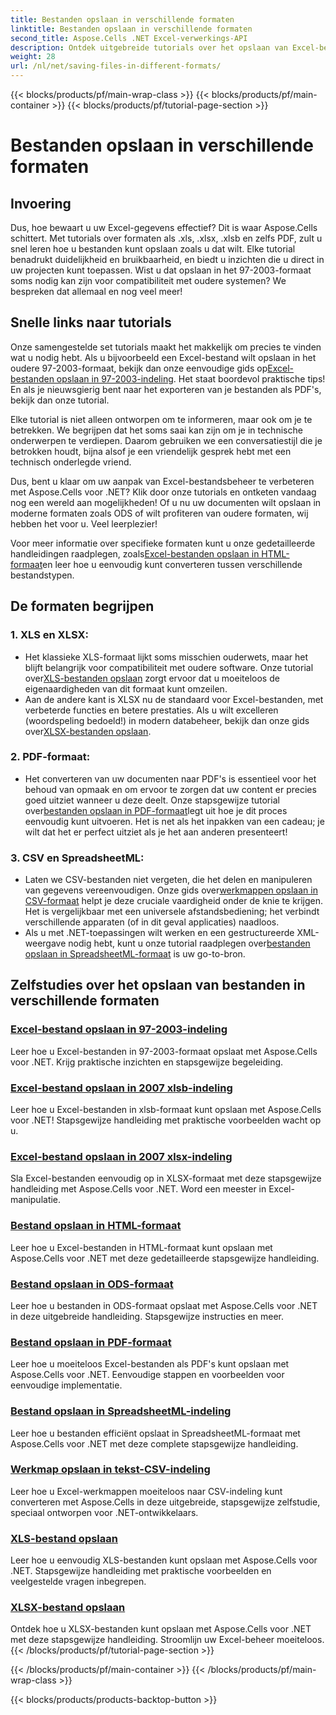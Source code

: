 ```yaml
---
title: Bestanden opslaan in verschillende formaten
linktitle: Bestanden opslaan in verschillende formaten
second_title: Aspose.Cells .NET Excel-verwerkings-API
description: Ontdek uitgebreide tutorials over het opslaan van Excel-bestanden in verschillende formaten met Aspose.Cells voor .NET. Verbeter uw Excel-vaardigheden.
weight: 28
url: /nl/net/saving-files-in-different-formats/
---
```


{{< blocks/products/pf/main-wrap-class >}}
{{< blocks/products/pf/main-container >}}
{{< blocks/products/pf/tutorial-page-section >}}

# Bestanden opslaan in verschillende formaten

## Invoering

Dus, hoe bewaart u uw Excel-gegevens effectief? Dit is waar Aspose.Cells schittert. Met tutorials over formaten als .xls, .xlsx, .xlsb en zelfs PDF, zult u snel leren hoe u bestanden kunt opslaan zoals u dat wilt. Elke tutorial benadrukt duidelijkheid en bruikbaarheid, en biedt u inzichten die u direct in uw projecten kunt toepassen. Wist u dat opslaan in het 97-2003-formaat soms nodig kan zijn voor compatibiliteit met oudere systemen? We bespreken dat allemaal en nog veel meer!

## Snelle links naar tutorials
Onze samengestelde set tutorials maakt het makkelijk om precies te vinden wat u nodig hebt. Als u bijvoorbeeld een Excel-bestand wilt opslaan in het oudere 97-2003-formaat, bekijk dan onze eenvoudige gids op[Excel-bestanden opslaan in 97-2003-indeling](./save-excel-file-in-97-2003-format/). Het staat boordevol praktische tips! En als je nieuwsgierig bent naar het exporteren van je bestanden als PDF's, bekijk dan onze tutorial.

Elke tutorial is niet alleen ontworpen om te informeren, maar ook om je te betrekken. We begrijpen dat het soms saai kan zijn om je in technische onderwerpen te verdiepen. Daarom gebruiken we een conversatiestijl die je betrokken houdt, bijna alsof je een vriendelijk gesprek hebt met een technisch onderlegde vriend.

Dus, bent u klaar om uw aanpak van Excel-bestandsbeheer te verbeteren met Aspose.Cells voor .NET? Klik door onze tutorials en ontketen vandaag nog een wereld aan mogelijkheden! Of u nu uw documenten wilt opslaan in moderne formaten zoals ODS of wilt profiteren van oudere formaten, wij hebben het voor u. Veel leerplezier! 

Voor meer informatie over specifieke formaten kunt u onze gedetailleerde handleidingen raadplegen, zoals[Excel-bestanden opslaan in HTML-formaat](./save-file-in-html-format/)en leer hoe u eenvoudig kunt converteren tussen verschillende bestandstypen.

## De formaten begrijpen

### 1. XLS en XLSX: 
-  Het klassieke XLS-formaat lijkt soms misschien ouderwets, maar het blijft belangrijk voor compatibiliteit met oudere software. Onze tutorial over[XLS-bestanden opslaan](./save-xls-file/) zorgt ervoor dat u moeiteloos de eigenaardigheden van dit formaat kunt omzeilen. 
-  Aan de andere kant is XLSX nu de standaard voor Excel-bestanden, met verbeterde functies en betere prestaties. Als u wilt excelleren (woordspeling bedoeld!) in modern databeheer, bekijk dan onze gids over[XLSX-bestanden opslaan](./save-xlsx-file/).

### 2. PDF-formaat:
-  Het converteren van uw documenten naar PDF's is essentieel voor het behoud van opmaak en om ervoor te zorgen dat uw content er precies goed uitziet wanneer u deze deelt. Onze stapsgewijze tutorial over[bestanden opslaan in PDF-formaat](./save-file-in-pdf-format/)legt uit hoe je dit proces eenvoudig kunt uitvoeren. Het is net als het inpakken van een cadeau; je wilt dat het er perfect uitziet als je het aan anderen presenteert!

### 3. CSV en SpreadsheetML:
-  Laten we CSV-bestanden niet vergeten, die het delen en manipuleren van gegevens vereenvoudigen. Onze gids over[werkmappen opslaan in CSV-formaat](./save-workbook-to-text-csv-format/) helpt je deze cruciale vaardigheid onder de knie te krijgen. Het is vergelijkbaar met een universele afstandsbediening; het verbindt verschillende apparaten (of in dit geval applicaties) naadloos.
-  Als u met .NET-toepassingen wilt werken en een gestructureerde XML-weergave nodig hebt, kunt u onze tutorial raadplegen over[bestanden opslaan in SpreadsheetML-formaat](./save-file-in-spreadsheetml-format/) is uw go-to-bron.

## Zelfstudies over het opslaan van bestanden in verschillende formaten
### [Excel-bestand opslaan in 97-2003-indeling](./save-excel-file-in-97-2003-format/)
Leer hoe u Excel-bestanden in 97-2003-formaat opslaat met Aspose.Cells voor .NET. Krijg praktische inzichten en stapsgewijze begeleiding.
### [Excel-bestand opslaan in 2007 xlsb-indeling](./save-excel-file-in-2007-xlsb-format/)
Leer hoe u Excel-bestanden in xlsb-formaat kunt opslaan met Aspose.Cells voor .NET! Stapsgewijze handleiding met praktische voorbeelden wacht op u.
### [Excel-bestand opslaan in 2007 xlsx-indeling](./save-excel-file-in-2007-xlsx-format/)
Sla Excel-bestanden eenvoudig op in XLSX-formaat met deze stapsgewijze handleiding met Aspose.Cells voor .NET. Word een meester in Excel-manipulatie.
### [Bestand opslaan in HTML-formaat](./save-file-in-html-format/)
Leer hoe u Excel-bestanden in HTML-formaat kunt opslaan met Aspose.Cells voor .NET met deze gedetailleerde stapsgewijze handleiding.
### [Bestand opslaan in ODS-formaat](./save-file-in-ods-format/)
Leer hoe u bestanden in ODS-formaat opslaat met Aspose.Cells voor .NET in deze uitgebreide handleiding. Stapsgewijze instructies en meer.
### [Bestand opslaan in PDF-formaat](./save-file-in-pdf-format/)
Leer hoe u moeiteloos Excel-bestanden als PDF's kunt opslaan met Aspose.Cells voor .NET. Eenvoudige stappen en voorbeelden voor eenvoudige implementatie.
### [Bestand opslaan in SpreadsheetML-indeling](./save-file-in-spreadsheetml-format/)
Leer hoe u bestanden efficiënt opslaat in SpreadsheetML-formaat met Aspose.Cells voor .NET met deze complete stapsgewijze handleiding.
### [Werkmap opslaan in tekst-CSV-indeling](./save-workbook-to-text-csv-format/)
Leer hoe u Excel-werkmappen moeiteloos naar CSV-indeling kunt converteren met Aspose.Cells in deze uitgebreide, stapsgewijze zelfstudie, speciaal ontworpen voor .NET-ontwikkelaars.
### [XLS-bestand opslaan](./save-xls-file/)
Leer hoe u eenvoudig XLS-bestanden kunt opslaan met Aspose.Cells voor .NET. Stapsgewijze handleiding met praktische voorbeelden en veelgestelde vragen inbegrepen.
### [XLSX-bestand opslaan](./save-xlsx-file/)
Ontdek hoe u XLSX-bestanden kunt opslaan met Aspose.Cells voor .NET met deze stapsgewijze handleiding. Stroomlijn uw Excel-beheer moeiteloos.
{{< /blocks/products/pf/tutorial-page-section >}}

{{< /blocks/products/pf/main-container >}}
{{< /blocks/products/pf/main-wrap-class >}}

{{< blocks/products/products-backtop-button >}}

